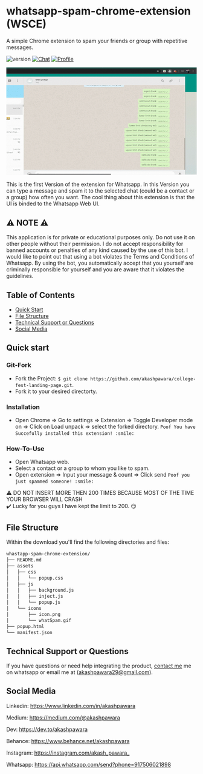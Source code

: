 # whatsapp-spam-chrome-extension (WSCE)
A simple Chrome extension to spam your friends or group with repetitive messages.

![version](https://img.shields.io/badge/version-1.0.0-blue.svg) [![Chat](https://img.shields.io/badge/chat-on%20discord-7289da.svg)](https://discordapp.com/users/228556195689005059) [![Profile](https://img.shields.io/badge/Linkedin-akashpawara-blue)](https://www.linkedin.com/in/akashpawara)
 
![Product Gif](assets/icons/whatSpam.gif) 

This is the first Version of the extension for Whatsapp. In this Version you can type a message and spam it to the selected chat (could be a contact or a group) how often you want. The cool thing about this extension is that the UI is binded to the Whatsapp Web UI.

## :warning: NOTE :warning:
This application is for private or educational purposes only. Do not use it on other people without their permission. I do not accept responsibility for banned accounts or penalties of any kind caused by the use of this bot. I would like to point out that using a bot violates the Terms and Conditions of Whatsapp. By using the bot, you automatically accept that you yourself are criminally responsible for yourself and you are aware that it violates the guidelines.

## Table of Contents

* [Quick Start](#quick-start)
* [File Structure](#file-structure)
* [Technical Support or Questions](#technical-support-or-questions)
* [Social Media](#social-media)

## Quick start
### Git-Fork
- Fork the Project: `$ git clone https://github.com/akashpawara/college-fest-landing-page.git`.
- Fork it to your desired directorty.
### Installation
- Open Chrome => Go to settings => Extension => Toggle Developer mode on => Click on Load unpack => select the forked directory.
`Poof You have Succefully installed this extension! :smile:`
### How-To-Use
- Open Whatsapp web.
- Select a contact or a group to whom you like to spam.
- Open extension => Input your message & count => Click send
`Poof you just spammed someone! :smile:`

:warning: DO NOT INSERT MORE THEN 200 TIMES BECAUSE MOST OF THE TIME YOUR BROWSER WILL CRASH  
:heavy_check_mark: Lucky for you guys I have kept the limit to 200. :smirk:

## File Structure
Within the download you'll find the following directories and files:

```
whastapp-spam-chrome-extension/
├── README.md
├── assets
│   ├── css
│   │   └── popup.css
│   ├── js
│   │   ├── background.js
│   │   ├── inject.js
│   │   └── popup.js
│   └── icons
│       ├── icon.png
│       └── whatSpam.gif
├── popup.html
└── manifest.json

```

## Technical Support or Questions

If you have questions or need help integrating the product, [contact me](https://api.whatsapp.com/send?phone=917506021898) me on whatsapp or email me at (akashpawara29@gmail.com).



## Social Media

Linkedin: <https://www.linkedin.com/in/akashpawara>

Medium: <https://medium.com/@akashpawara>

Dev: <https://dev.to/akashpawara>

Behance: <https://www.behance.net/akashpawara>

Instagram: <https://instagram.com/akash_pawara_>

Whatsapp: <https://api.whatsapp.com/send?phone=917506021898>